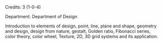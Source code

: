 Credits: 3 (1-0-4)

Department: Department of Design

Introduction to elements of design, point, line, plane and shape, geometry and design, design from nature, gestalt, Golden ratio, Fibonacci series, color theory, color wheel, Texture, 2D, 3D grid systems and its application.